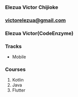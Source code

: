 ### Elezua Victor Chijioke
### victorelezua@gmail.com
### Elezua Victor(CodeEnzyme) 

### Tracks
* Mobile

### Courses
1. Kotlin
2. Java
3. Flutter

